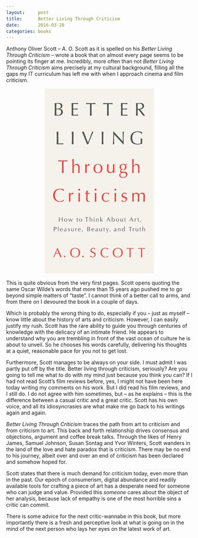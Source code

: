 ```yaml
---
layout:     post
title:      Better Living Through Criticism
date:       2016-03-28
categories: books
---
```


Anthony Oliver Scott – A. O. Scott as it is spelled on his *Better Living
Through Criticism* – wrote a book that on almost every page seems to be pointing
its finger at me. Incredibly, more often than not *Better Living Through
Criticism* aims precisely at my cultural background, filling all the gaps my IT
curriculum has left me with when I approach cinema and film criticism.

<!--more-->

<p align="center">
    <img src="/media/2016-03-28-better_living.png">
</p>

This is quite obvious from the very first pages. Scott opens quoting the same
Oscar Wilde’s words that more than 15 years ago pushed me to go beyond simple
matters of “taste”. I cannot think of a better call to arms, and from there on I
devoured the book in a couple of days.

Which is probably the wrong thing to do, especially if you – just as myself –
know little about the history of arts and criticism. However, I can easily
justify my rush. Scott has the rare ability to guide you through centuries of
knowledge with the delicacy of an intimate friend. He appears to understand why
you are trembling in front of the vast ocean of culture he is about to unveil.
So he chooses his words carefully, delivering his thoughts at a quiet,
reasonable pace for you not to get lost.

Furthermore, Scott manages to be always on your side. I must admit I was partly
put off by the title. Better living through criticism, seriously? Are you going
to tell me what to do with my mind just because you think you can? If I had not
read Scott’s film reviews before, yes, I might not have been here today writing
my comments on his work. But I did read his film reviews, and I still do. I do
not agree with him sometimes, but – as he explains – this is the difference
between a casual critic and a great critic. Scott has his own voice, and all its
idiosyncrasies are what make me go back to his writings again and again.

*Better Living Through Criticism* traces the path from art to criticism and from
criticism to art. This back and forth relationship drives consensus and
objections, argument and coffee break talks. Through the likes of Henry James,
Samuel Johnson, Susan Sontag and Yvor Winters, Scott wanders in the land of the
love and hate paradox that is criticism. There may be no end to his journey,
albeit over and over an end of criticism has been declared and somehow hoped
for.

Scott states that there is much demand for criticism today, even more than in
the past. Our epoch of consumerism, digital abundance and readily available
tools for crafting a piece of art has a desperate need for someone who can judge
and value. Provided this *someone* cares about the object of her analysis,
because lack of empathy is one of the most horrible sins a critic can commit.

There is some advice for the next critic-wannabe in this book, but more
importantly there is a fresh and perceptive look at what is going on in the mind
of the next person who lays her eyes on the latest work of art.
